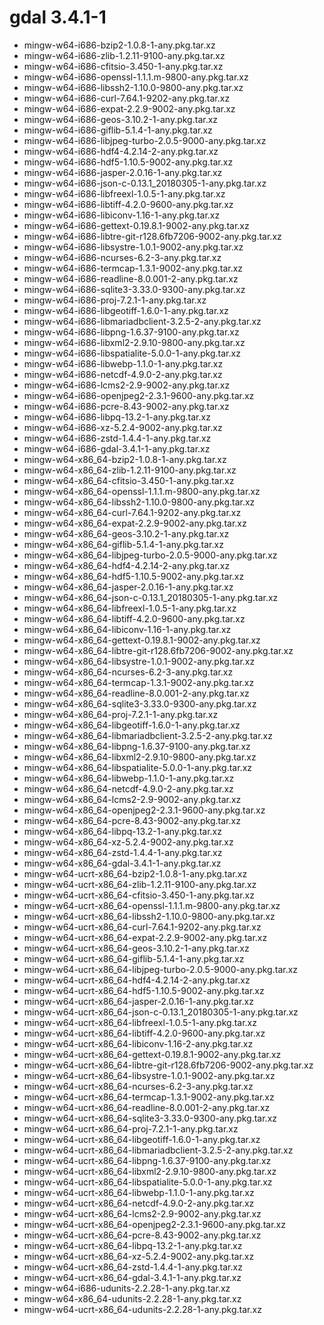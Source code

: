 # gdal 3.4.1-1

 - mingw-w64-i686-bzip2-1.0.8-1-any.pkg.tar.xz
 - mingw-w64-i686-zlib-1.2.11-9100-any.pkg.tar.xz
 - mingw-w64-i686-cfitsio-3.450-1-any.pkg.tar.xz
 - mingw-w64-i686-openssl-1.1.1.m-9800-any.pkg.tar.xz
 - mingw-w64-i686-libssh2-1.10.0-9800-any.pkg.tar.xz
 - mingw-w64-i686-curl-7.64.1-9202-any.pkg.tar.xz
 - mingw-w64-i686-expat-2.2.9-9002-any.pkg.tar.xz
 - mingw-w64-i686-geos-3.10.2-1-any.pkg.tar.xz
 - mingw-w64-i686-giflib-5.1.4-1-any.pkg.tar.xz
 - mingw-w64-i686-libjpeg-turbo-2.0.5-9000-any.pkg.tar.xz
 - mingw-w64-i686-hdf4-4.2.14-2-any.pkg.tar.xz
 - mingw-w64-i686-hdf5-1.10.5-9002-any.pkg.tar.xz
 - mingw-w64-i686-jasper-2.0.16-1-any.pkg.tar.xz
 - mingw-w64-i686-json-c-0.13.1_20180305-1-any.pkg.tar.xz
 - mingw-w64-i686-libfreexl-1.0.5-1-any.pkg.tar.xz
 - mingw-w64-i686-libtiff-4.2.0-9600-any.pkg.tar.xz
 - mingw-w64-i686-libiconv-1.16-1-any.pkg.tar.xz
 - mingw-w64-i686-gettext-0.19.8.1-9002-any.pkg.tar.xz
 - mingw-w64-i686-libtre-git-r128.6fb7206-9002-any.pkg.tar.xz
 - mingw-w64-i686-libsystre-1.0.1-9002-any.pkg.tar.xz
 - mingw-w64-i686-ncurses-6.2-3-any.pkg.tar.xz
 - mingw-w64-i686-termcap-1.3.1-9002-any.pkg.tar.xz
 - mingw-w64-i686-readline-8.0.001-2-any.pkg.tar.xz
 - mingw-w64-i686-sqlite3-3.33.0-9300-any.pkg.tar.xz
 - mingw-w64-i686-proj-7.2.1-1-any.pkg.tar.xz
 - mingw-w64-i686-libgeotiff-1.6.0-1-any.pkg.tar.xz
 - mingw-w64-i686-libmariadbclient-3.2.5-2-any.pkg.tar.xz
 - mingw-w64-i686-libpng-1.6.37-9100-any.pkg.tar.xz
 - mingw-w64-i686-libxml2-2.9.10-9800-any.pkg.tar.xz
 - mingw-w64-i686-libspatialite-5.0.0-1-any.pkg.tar.xz
 - mingw-w64-i686-libwebp-1.1.0-1-any.pkg.tar.xz
 - mingw-w64-i686-netcdf-4.9.0-2-any.pkg.tar.xz
 - mingw-w64-i686-lcms2-2.9-9002-any.pkg.tar.xz
 - mingw-w64-i686-openjpeg2-2.3.1-9600-any.pkg.tar.xz
 - mingw-w64-i686-pcre-8.43-9002-any.pkg.tar.xz
 - mingw-w64-i686-libpq-13.2-1-any.pkg.tar.xz
 - mingw-w64-i686-xz-5.2.4-9002-any.pkg.tar.xz
 - mingw-w64-i686-zstd-1.4.4-1-any.pkg.tar.xz
 - mingw-w64-i686-gdal-3.4.1-1-any.pkg.tar.xz
 - mingw-w64-x86_64-bzip2-1.0.8-1-any.pkg.tar.xz
 - mingw-w64-x86_64-zlib-1.2.11-9100-any.pkg.tar.xz
 - mingw-w64-x86_64-cfitsio-3.450-1-any.pkg.tar.xz
 - mingw-w64-x86_64-openssl-1.1.1.m-9800-any.pkg.tar.xz
 - mingw-w64-x86_64-libssh2-1.10.0-9800-any.pkg.tar.xz
 - mingw-w64-x86_64-curl-7.64.1-9202-any.pkg.tar.xz
 - mingw-w64-x86_64-expat-2.2.9-9002-any.pkg.tar.xz
 - mingw-w64-x86_64-geos-3.10.2-1-any.pkg.tar.xz
 - mingw-w64-x86_64-giflib-5.1.4-1-any.pkg.tar.xz
 - mingw-w64-x86_64-libjpeg-turbo-2.0.5-9000-any.pkg.tar.xz
 - mingw-w64-x86_64-hdf4-4.2.14-2-any.pkg.tar.xz
 - mingw-w64-x86_64-hdf5-1.10.5-9002-any.pkg.tar.xz
 - mingw-w64-x86_64-jasper-2.0.16-1-any.pkg.tar.xz
 - mingw-w64-x86_64-json-c-0.13.1_20180305-1-any.pkg.tar.xz
 - mingw-w64-x86_64-libfreexl-1.0.5-1-any.pkg.tar.xz
 - mingw-w64-x86_64-libtiff-4.2.0-9600-any.pkg.tar.xz
 - mingw-w64-x86_64-libiconv-1.16-1-any.pkg.tar.xz
 - mingw-w64-x86_64-gettext-0.19.8.1-9002-any.pkg.tar.xz
 - mingw-w64-x86_64-libtre-git-r128.6fb7206-9002-any.pkg.tar.xz
 - mingw-w64-x86_64-libsystre-1.0.1-9002-any.pkg.tar.xz
 - mingw-w64-x86_64-ncurses-6.2-3-any.pkg.tar.xz
 - mingw-w64-x86_64-termcap-1.3.1-9002-any.pkg.tar.xz
 - mingw-w64-x86_64-readline-8.0.001-2-any.pkg.tar.xz
 - mingw-w64-x86_64-sqlite3-3.33.0-9300-any.pkg.tar.xz
 - mingw-w64-x86_64-proj-7.2.1-1-any.pkg.tar.xz
 - mingw-w64-x86_64-libgeotiff-1.6.0-1-any.pkg.tar.xz
 - mingw-w64-x86_64-libmariadbclient-3.2.5-2-any.pkg.tar.xz
 - mingw-w64-x86_64-libpng-1.6.37-9100-any.pkg.tar.xz
 - mingw-w64-x86_64-libxml2-2.9.10-9800-any.pkg.tar.xz
 - mingw-w64-x86_64-libspatialite-5.0.0-1-any.pkg.tar.xz
 - mingw-w64-x86_64-libwebp-1.1.0-1-any.pkg.tar.xz
 - mingw-w64-x86_64-netcdf-4.9.0-2-any.pkg.tar.xz
 - mingw-w64-x86_64-lcms2-2.9-9002-any.pkg.tar.xz
 - mingw-w64-x86_64-openjpeg2-2.3.1-9600-any.pkg.tar.xz
 - mingw-w64-x86_64-pcre-8.43-9002-any.pkg.tar.xz
 - mingw-w64-x86_64-libpq-13.2-1-any.pkg.tar.xz
 - mingw-w64-x86_64-xz-5.2.4-9002-any.pkg.tar.xz
 - mingw-w64-x86_64-zstd-1.4.4-1-any.pkg.tar.xz
 - mingw-w64-x86_64-gdal-3.4.1-1-any.pkg.tar.xz
 - mingw-w64-ucrt-x86_64-bzip2-1.0.8-1-any.pkg.tar.xz
 - mingw-w64-ucrt-x86_64-zlib-1.2.11-9100-any.pkg.tar.xz
 - mingw-w64-ucrt-x86_64-cfitsio-3.450-1-any.pkg.tar.xz
 - mingw-w64-ucrt-x86_64-openssl-1.1.1.m-9800-any.pkg.tar.xz
 - mingw-w64-ucrt-x86_64-libssh2-1.10.0-9800-any.pkg.tar.xz
 - mingw-w64-ucrt-x86_64-curl-7.64.1-9202-any.pkg.tar.xz
 - mingw-w64-ucrt-x86_64-expat-2.2.9-9002-any.pkg.tar.xz
 - mingw-w64-ucrt-x86_64-geos-3.10.2-1-any.pkg.tar.xz
 - mingw-w64-ucrt-x86_64-giflib-5.1.4-1-any.pkg.tar.xz
 - mingw-w64-ucrt-x86_64-libjpeg-turbo-2.0.5-9000-any.pkg.tar.xz
 - mingw-w64-ucrt-x86_64-hdf4-4.2.14-2-any.pkg.tar.xz
 - mingw-w64-ucrt-x86_64-hdf5-1.10.5-9002-any.pkg.tar.xz
 - mingw-w64-ucrt-x86_64-jasper-2.0.16-1-any.pkg.tar.xz
 - mingw-w64-ucrt-x86_64-json-c-0.13.1_20180305-1-any.pkg.tar.xz
 - mingw-w64-ucrt-x86_64-libfreexl-1.0.5-1-any.pkg.tar.xz
 - mingw-w64-ucrt-x86_64-libtiff-4.2.0-9600-any.pkg.tar.xz
 - mingw-w64-ucrt-x86_64-libiconv-1.16-2-any.pkg.tar.xz
 - mingw-w64-ucrt-x86_64-gettext-0.19.8.1-9002-any.pkg.tar.xz
 - mingw-w64-ucrt-x86_64-libtre-git-r128.6fb7206-9002-any.pkg.tar.xz
 - mingw-w64-ucrt-x86_64-libsystre-1.0.1-9002-any.pkg.tar.xz
 - mingw-w64-ucrt-x86_64-ncurses-6.2-3-any.pkg.tar.xz
 - mingw-w64-ucrt-x86_64-termcap-1.3.1-9002-any.pkg.tar.xz
 - mingw-w64-ucrt-x86_64-readline-8.0.001-2-any.pkg.tar.xz
 - mingw-w64-ucrt-x86_64-sqlite3-3.33.0-9300-any.pkg.tar.xz
 - mingw-w64-ucrt-x86_64-proj-7.2.1-1-any.pkg.tar.xz
 - mingw-w64-ucrt-x86_64-libgeotiff-1.6.0-1-any.pkg.tar.xz
 - mingw-w64-ucrt-x86_64-libmariadbclient-3.2.5-2-any.pkg.tar.xz
 - mingw-w64-ucrt-x86_64-libpng-1.6.37-9100-any.pkg.tar.xz
 - mingw-w64-ucrt-x86_64-libxml2-2.9.10-9800-any.pkg.tar.xz
 - mingw-w64-ucrt-x86_64-libspatialite-5.0.0-1-any.pkg.tar.xz
 - mingw-w64-ucrt-x86_64-libwebp-1.1.0-1-any.pkg.tar.xz
 - mingw-w64-ucrt-x86_64-netcdf-4.9.0-2-any.pkg.tar.xz
 - mingw-w64-ucrt-x86_64-lcms2-2.9-9002-any.pkg.tar.xz
 - mingw-w64-ucrt-x86_64-openjpeg2-2.3.1-9600-any.pkg.tar.xz
 - mingw-w64-ucrt-x86_64-pcre-8.43-9002-any.pkg.tar.xz
 - mingw-w64-ucrt-x86_64-libpq-13.2-1-any.pkg.tar.xz
 - mingw-w64-ucrt-x86_64-xz-5.2.4-9002-any.pkg.tar.xz
 - mingw-w64-ucrt-x86_64-zstd-1.4.4-1-any.pkg.tar.xz
 - mingw-w64-ucrt-x86_64-gdal-3.4.1-1-any.pkg.tar.xz
 - mingw-w64-i686-udunits-2.2.28-1-any.pkg.tar.xz
 - mingw-w64-x86_64-udunits-2.2.28-1-any.pkg.tar.xz
 - mingw-w64-ucrt-x86_64-udunits-2.2.28-1-any.pkg.tar.xz
